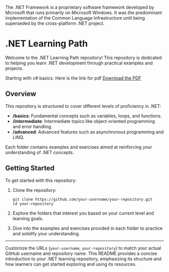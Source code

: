 The .NET Framework is a proprietary software framework developed by Microsoft that runs primarily on Microsoft Windows. It was the predominant implementation of the Common Language Infrastructure until being superseded by the cross-platform .NET project.


# .NET Learning Path
Welcome to the .NET Learning Path repository! This repository is dedicated to helping you learn .NET development through practical examples and projects.

Starting with c# basics. Here is the link for pdf
[Download the PDF](https://github.com/username/repo/blob/main/example.pdf)


## Overview
This repository is structured to cover different levels of proficiency in .NET:

- **/basics**: Fundamental concepts such as variables, loops, and functions.
- **/intermediate**: Intermediate topics like object-oriented programming and error handling.
- **/advanced**: Advanced features such as asynchronous programming and LINQ.

Each folder contains examples and exercises aimed at reinforcing your understanding of .NET concepts.

## Getting Started
To get started with this repository:

1. Clone the repository:
   ```
   git clone https://github.com/your-username/your-repository.git
   cd your-repository
   ```
2. Explore the folders that interest you based on your current level and learning goals.

3. Dive into the examples and exercises provided in each folder to practice and solidify your understanding.

---
Customize the URLs (`your-username`, `your-repository`) to match your actual GitHub username and repository name. This README provides a concise introduction to your .NET learning repository, emphasizing its structure and how learners can get started exploring and using its resources.
